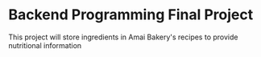 # Backend Programming Final Project

This project will store ingredients in Amai Bakery's recipes to provide nutritional information 